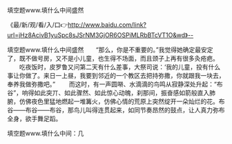 填空题www.填什么中间盛然

《最/新/观/看/入/口👉http://www.baidu.com/link?url=jHz8AcivB1yuSpc8sJSrNM3GjOR6OSPiMLRbBTcVT1O&wd》--

填空题www.填什么中间盛然　　“那么，你是不重要的。”我觉得她确定最安定了，既不做号房，又不是小儿童，也生得不场面，而且颈子上再有很多灸疮疤。
　　吃夜饭时，皮罗鲁又问第二天有什么差事，大祭司说：‘我的儿童，投有什么事让你做了。来日一上昼，我要到邻近的一个教区去把持弥撒，你就跟我一块去，奉养我做弥撒吧。”
　　而这时，有一声圆啭、水滴滴的鸟鸣从寂静深处升起：“布谷”，响得如此突丌、如此骤然、如此惊心动魄，刹那间，振奋感如箭般直入肺腑，仿佛夜色里猛地燃起一堆篝火，仿佛心情的荒原上突然绽开一朵灿烂的花。布谷——布谷——布谷，那鸟儿叫得连贯起来，如同节奏昂然的鼓点，让人真力弥布全身，欲手舞足蹈。





填空题www.填什么中间：几
